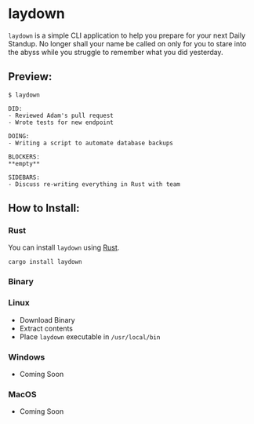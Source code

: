 # laydown

`laydown` is a simple CLI application to help you prepare for your next Daily Standup. No longer shall your name be called on only for you to stare into the abyss while you struggle to remember what you did yesterday.

## Preview:

```
$ laydown

DID:
- Reviewed Adam's pull request
- Wrote tests for new endpoint

DOING:
- Writing a script to automate database backups

BLOCKERS:
**empty**

SIDEBARS:
- Discuss re-writing everything in Rust with team
```

## How to Install:

### Rust

You can install `laydown` using [Rust](https://www.rust-lang.org/tools/install).

```
cargo install laydown
```

### Binary

### Linux

- Download Binary
- Extract contents
- Place `laydown` executable in `/usr/local/bin`

### Windows

- Coming Soon

### MacOS

- Coming Soon

